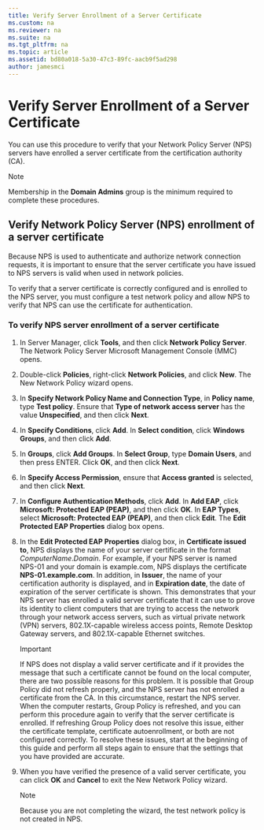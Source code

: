 ```yaml
---
title: Verify Server Enrollment of a Server Certificate
ms.custom: na
ms.reviewer: na
ms.suite: na
ms.tgt_pltfrm: na
ms.topic: article
ms.assetid: bd80a018-5a30-47c3-89fc-aacb9f5ad298
author: jamesmci
---
```

# Verify Server Enrollment of a Server Certificate
You can use this procedure to verify that your Network Policy Server (NPS) servers have enrolled a server certificate from the certification authority (CA).   
  
>[!NOTE]  
>Membership in the **Domain Admins** group is the minimum required to complete these procedures.  
  
## Verify Network Policy Server (NPS) enrollment of a server certificate  
  
Because NPS is used to authenticate and authorize network connection requests, it is important to ensure that the server certificate you have issued to NPS servers is valid when used in network policies.  
  
To verify that a server certificate is correctly configured and is enrolled to the NPS server, you must configure a test network policy and allow NPS to verify that NPS can use the certificate for authentication.  
  
### To verify NPS server enrollment of a server certificate  
  
1.  In Server Manager, click **Tools**, and then click **Network Policy Server**. The Network Policy Server Microsoft Management Console \(MMC\) opens.  
  
2.  Double\-click **Policies**, right\-click **Network Policies**, and click **New**. The New Network Policy wizard opens.  
  
3.  In **Specify Network Policy Name and Connection Type**, in **Policy name**, type **Test policy**. Ensure that **Type of network access server** has the value **Unspecified**, and then click **Next**.  
  
4.  In **Specify Conditions**, click **Add**. In **Select condition**, click **Windows Groups**, and then click **Add**.  
  
5.  In **Groups**, click **Add Groups**. In **Select Group**, type **Domain Users**, and then press ENTER. Click **OK**, and then click **Next**.  
  
6.  In **Specify Access Permission**, ensure that **Access granted** is selected, and then click **Next**.  
  
7.  In **Configure Authentication Methods**, click **Add**. In **Add EAP**, click **Microsoft: Protected EAP \(PEAP\)**, and then click **OK**. In **EAP Types**, select **Microsoft: Protected EAP \(PEAP\)**, and then click **Edit**. The **Edit Protected EAP Properties** dialog box opens.  
  
8.  In the **Edit Protected EAP Properties** dialog box, in **Certificate issued to**, NPS displays the name of your server certificate in the format *ComputerName*.*Domain*. For example, if your NPS server is named NPS\-01 and your domain is example.com, NPS displays the certificate **NPS\-01.example.com**. In addition, in **Issuer**, the name of your certification authority is displayed, and in **Expiration date**, the date of expiration of the server certificate is shown. This demonstrates that your NPS server has enrolled a valid server certificate that it can use to prove its identity to client computers that are trying to access the network through your network access servers, such as virtual private network \(VPN\) servers, 802.1X\-capable wireless access points, Remote Desktop Gateway servers, and 802.1X\-capable Ethernet switches.  
  
    > [!IMPORTANT]  
    > If NPS does not display a valid server certificate and if it provides the message that such a certificate cannot be found on the local computer, there are two possible reasons for this problem. It is possible that Group Policy did not refresh properly, and the NPS server has not enrolled a certificate from the CA. In this circumstance, restart the NPS server. When the computer restarts, Group Policy is refreshed, and you can perform this procedure again to verify that the server certificate is enrolled. If refreshing Group Policy does not resolve this issue, either the certificate template, certificate autoenrollment, or both are not configured correctly. To resolve these issues, start at the beginning of this guide and perform all steps again to ensure that the settings that you have provided are accurate.  
  
9. When you have verified the presence of a valid server certificate, you can click **OK** and **Cancel** to exit the New Network Policy wizard.  
  
    > [!NOTE]  
    > Because you are not completing the wizard, the test network policy is not created in NPS.  
  


